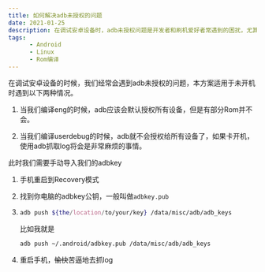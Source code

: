 ```yaml
---
title: 如何解决adb未授权的问题
date: 2021-01-25
description: 在调试安卓设备时，adb未授权问题是开发者和刷机爱好者常遇到的困扰，尤其是在设备未开机或卡启动界面时。本文针对编译eng或userdebug版本Rom后adb无法正常授权的情况，提供详细解决方案。通过进入Recovery模式，手动导入adb公钥文件，即可解决权限问题，使adb log抓取和调试工作顺利进行。适用于Android及Linux平台用户，尤其适合进行Rom编译和深度定制的开发者参考。
tags: 
      - Android
      - Linux
      - Rom编译
---
```


在调试安卓设备的时候，我们经常会遇到adb未授权的问题，本方案适用于未开机时遇到以下两种情况。

1. 当我们编译eng的时候，adb应该会默认授权所有设备，但是有部分Rom并不会。

2. 当我们编译userdebug的时候，adb就不会授权给所有设备了，如果卡开机，使用adb抓取log将会是非常麻烦的事情。

此时我们需要手动导入我们的adbkey

1. 手机重启到Recovery模式

2. 找到你电脑的adbkey公钥，一般叫做```adbkey.pub```

3. 
   ```bash
   adb push ${the/location/to/your/key} /data/misc/adb/adb_keys
   ```

   比如我就是

   ```bash
   adb push ~/.android/adbkey.pub /data/misc/adb/adb_keys
   ```

4. 重启手机，~~愉快~~苦逼地去抓log

